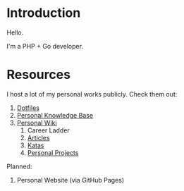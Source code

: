# Introduction

Hello.

I'm a PHP + Go developer.

# Resources

I host a lot of my personal works publicly. Check them out:

1. [Dotfiles](https://github.com/ganiulis/dotfiles)
2. [Personal Knowledge Base](https://github.com/ganiulis/knowledge-base)
3. [Personal Wiki](https://github.com/ganiulis/ganiulis/wiki)
   1. Career Ladder
   2. [Articles](https://github.com/ganiulis/ganiulis/wiki/Articles)
   3. [Katas](https://github.com/ganiulis/ganiulis/wiki/Katas)
   4. [Personal Projects](https://github.com/ganiulis/ganiulis/wiki/Personal-Projects)

Planned:

1. Personal Website (via GitHub Pages)
